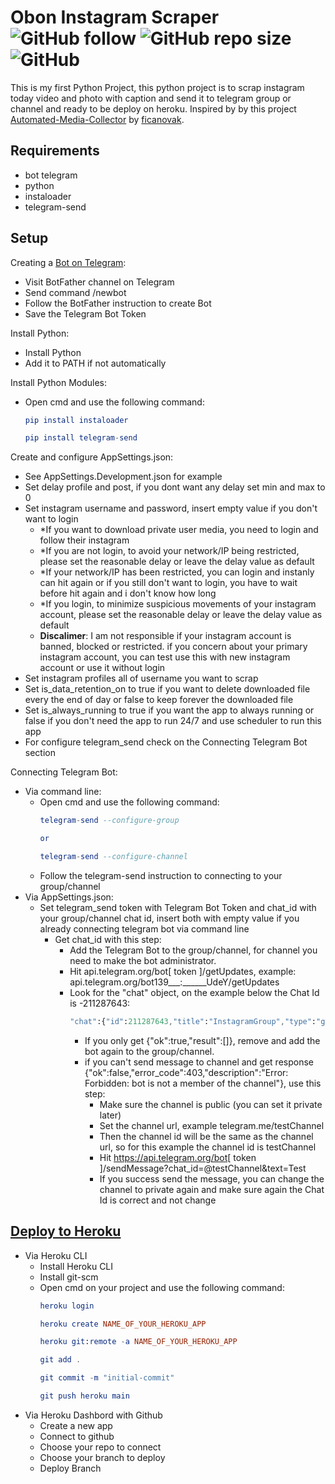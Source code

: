 # Obon Instagram Scraper ![GitHub follow](https://img.shields.io/github/followers/rezaffikri?label=Follow&style=social) ![GitHub repo size](https://img.shields.io/github/repo-size/rezaffikri/ObonInstagramScraper) ![GitHub](https://img.shields.io/github/license/rezaffikri/ObonInstagramScraper)

 This is my first Python Project, this python project is to scrap instagram today video and photo with caption and send it to telegram group or channel and ready to be deploy on heroku.
 Inspired by by this project [Automated-Media-Collector](https://github.com/ficanovak/Automated-Media-Collector) by [ficanovak](https://github.com/ficanovak).
 
 ## Requirements
- bot telegram
- python
- instaloader
- telegram-send
 
 ##  Setup
Creating a [Bot on Telegram](https://core.telegram.org/bots):
- Visit BotFather channel on Telegram
- Send command /newbot
- Follow the BotFather instruction to create Bot
- Save the Telegram Bot Token

Install Python:
- Install Python
- Add it to PATH if not automatically

Install Python Modules:
- Open cmd and use the following command:
    ```elm
    pip install instaloader

    pip install telegram-send
    ```

Create and configure AppSettings.json:
- See AppSettings.Development.json for example
- Set delay profile and post, if you dont want any delay set min and max to 0
- Set instagram username and password, insert empty value if you don't want to login
    - *If you want to download private user media, you need to login and follow their instagram
    - *If you are not login, to avoid your network/IP being restricted, please set the reasonable delay or leave the delay value as default
    - *If your network/IP has been restricted, you can login and instanly can hit again or if you still don't want to login, you have to wait before hit again and i don't know how long
    - *If you login, to minimize suspicious movements of your instagram account, please set the reasonable delay or leave the delay value as default
    - **Discalimer**: I am not responsible if your instagram account is banned, blocked or restricted. if you concern about your primary instagram account, you can test use this with new instagram account or use it without login
- Set instagram profiles all of username you want to scrap
- Set is_data_retention_on to true if you want to delete downloaded file every the end of day or false to keep forever the downloaded file
- Set is_always_running to true if you want the app to always running or false if you don't need the app to run 24/7 and use scheduler to run this app
- For configure telegram_send check on the Connecting Telegram Bot section

Connecting Telegram Bot:
- Via command line:
    - Open cmd and use the following command:
        ```elm
        telegram-send --configure-group

        or

        telegram-send --configure-channel
        ```
    - Follow the telegram-send instruction to connecting to your group/channel
- Via AppSettings.json:
    - Set telegram_send token with Telegram Bot Token and chat_id with your group/channel chat id, insert both with empty value if you already connecting telegram bot via command line
        - Get chat_id with this step:
            - Add the Telegram Bot to the group/channel, for channel you need to make the bot administrator.
            - Hit api.telegram.org/bot[ token ]/getUpdates, example: api.telegram.org/bot139___:______UdeY/getUpdates
            - Look for the "chat" object, on the example below the Chat Id is -211287643:
                ```elm
                "chat":{"id":211287643,"title":"InstagramGroup","type":"group","all_members_are_administrators":true}
                ```
                - If you only get {"ok":true,"result":[]}, remove and add the bot again to the group/channel.
                - if you can't send message to channel and get response {"ok":false,"error_code":403,"description":"Error: Forbidden: bot is not a member of the channel"}, use this step:
                    - Make sure the channel is public (you can set it private later)
                    - Set the channel url, example telegram.me/testChannel
                    - Then the channel id will be the same as the channel url, so for this example the channel id is testChannel
                    - Hit https://api.telegram.org/bot[ token ]/sendMessage?chat_id=@testChannel&text=Test
                    - If you success send the message, you can change the channel to private again and make sure again the Chat Id is correct and not change

## [Deploy to Heroku](https://devcenter.heroku.com/articles/getting-started-with-python)
- Via Heroku CLI
    - Install Heroku CLI
    - Install git-scm
    - Open cmd on your project and use the following command:
        ```elm
        heroku login

        heroku create NAME_OF_YOUR_HEROKU_APP

        heroku git:remote -a NAME_OF_YOUR_HEROKU_APP

        git add .

        git commit -m "initial-commit"

        git push heroku main
        ```
- Via Heroku Dashbord with Github
    - Create a new app
    - Connect to github
    - Choose your repo to connect
    - Choose your branch to deploy
    - Deploy Branch